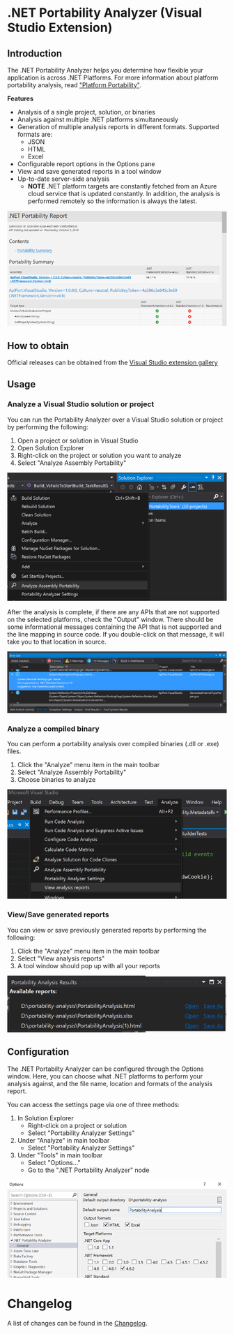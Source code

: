 # .NET Portability Analyzer (Visual Studio Extension)

## Introduction

The .NET Portability Analyzer helps you determine how flexible your application is across .NET Platforms. For more information about platform portability analysis, read ["Platform Portability"][PlatformPortability].

__Features__

* Analysis of a single project, solution, or binaries
* Analysis against multiple .NET platforms simultaneously
* Generation of multiple analysis reports in different formats. Supported 
formats are:
    * JSON
    * HTML
    * Excel
* Configurable report options in the Options pane
* View and save generated reports in a tool window
* Up-to-date server-side analysis
    * __NOTE__ .NET platform targets are constantly fetched from an Azure cloud
    service that is updated constantly. In addition, the analysis is performed
    remotely so the information is always the latest.

![Sample report][SampleReport]

## How to obtain

Official releases can be obtained from the [Visual Studio extension gallery][VSGallery]

## Usage

### Analyze a Visual Studio solution or project

You can run the Portability Analyzer over a Visual Studio solution or project by
performing the following:

1. Open a project or solution in Visual Studio
2. Open Solution Explorer
3. Right-click on the project or solution you want to analyze
4. Select "Analyze Assembly Portability"

![Context menu in Solution Explorer][SolutionExplorer-ContextMenu]

After the analysis is complete, if there are any APIs that are not supported on
the selected platforms, check the "Output" window.  There should be some
informational messages containing the API that is not supported and the line 
mapping in source code.  If you double-click on that message, it will take you
to that location in source.

![Source code mapping in Output window][SourceCodeMapping]

### Analyze a compiled binary

You can perform a portability analysis over compiled binaries (.dll or .exe)
files.

1. Click the "Analyze" menu item in the main toolbar
2. Select "Analyze Assembly Portability"
3. Choose binaries to analyze

![Binary analysis menu item][BinaryAnalysis]

### View/Save generated reports

You can view or save previously generated reports by performing the following:

1. Click the "Analyze" menu item in the main toolbar
2. Select "View analysis reports"
3. A tool window should pop up with all your reports

!["Portability Analysis Results" tool window][ReportToolWindow]

## Configuration

The .NET Portabilty Analyzer can be configured through the Options window.
Here, you can choose what .NET platforms to perform your analysis against, and
the file name, location and formats of the analysis report.

You can access the settings page via one of three methods:

1. In Solution Explorer
    * Right-click on a project or solution
    * Select "Portability Analyzer Settings"
2. Under "Analyze" in main toolbar
    * Select "Portability Analyzer Settings"
3. Under "Tools" in main toolbar
    * Select "Options..."
    * Go to the ".NET Portability Analyzer" node

![.NET Portability Analyzer options][OptionsPane]

# Changelog

A list of changes can be found in the [Changelog](Changelog.md).

[BinaryAnalysis]: img/analyzeToolbar.png
[OptionsPane]: img/optionsPanel.png
[PlatformPortability]: ../HowTo/PlatformPortability.md
[ReportToolWindow]: img/report.toolWindow.png
[SampleReport]: img/analysisReport.png
[SolutionExplorer-ContextMenu]: img/analysisContextMenu.png
[SourceCodeMapping]: img/sourceMapping.output.png
[VSGallery]: https://visualstudiogallery.msdn.microsoft.com/1177943e-cfb7-4822-a8a6-e56c7905292b